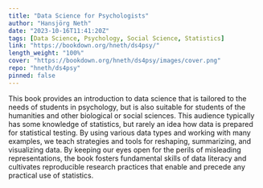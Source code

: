```yaml
---
title: "Data Science for Psychologists"
author: "Hansjörg Neth"
date: "2023-10-16T11:41:20Z"
tags: [Data Science, Psychology, Social Science, Statistics]
link: "https://bookdown.org/hneth/ds4psy/"
length_weight: "100%"
cover: "https://bookdown.org/hneth/ds4psy/images/cover.png"
repo: "hneth/ds4psy"
pinned: false
---
```


This book provides an introduction to data science that is tailored to the needs of students in psychology, but is also suitable for students of the humanities and other biological or social sciences. This audience typically has some knowledge of statistics, but rarely an idea how data is prepared for statistical testing. By using various data types and working with many examples, we teach strategies and tools for reshaping, summarizing, and visualizing data. By keeping our eyes open for the perils of misleading representations, the book fosters fundamental skills of data literacy and cultivates reproducible research practices that enable and precede any practical use of statistics.
